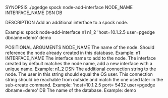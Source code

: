
SYNOPSIS
    ./pgedge spock node-add-interface NODE_NAME INTERFACE_NAME DSN DB

DESCRIPTION
    Add an additional interface to a spock node. 

Example: spock node-add-interface n1 n1_2 'host=10.1.2.5 user=pgedge dbname=demo' demo

POSITIONAL ARGUMENTS
    NODE_NAME
        The name of the node. Should reference the node already created in this database. Example: n1
    INTERFACE_NAME
        The interface name to add to the node. The interface created by default matches the node name, add a new interface with a unique name. Example: n1_2
    DSN
        The additional connection string to the node. The user in this string should equal the OS user. This connection string should be reachable from outside and match the one used later in the sub-create command. Example: 'host=10.1.2.5 port= 5432 user=pgedge dbname=demo'
    DB
        The name of the database. Example: demo
